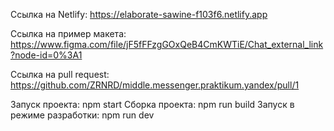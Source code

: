 
Ссылка на Netlify: https://elaborate-sawine-f103f6.netlify.app

Ссылка на пример макета: https://www.figma.com/file/jF5fFFzgGOxQeB4CmKWTiE/Chat_external_link?node-id=0%3A1

Ссылка на pull request: https://github.com/ZRNRD/middle.messenger.praktikum.yandex/pull/1

Запуск проекта: npm start
Сборка проекта: npm run build
Запуск в режиме разработки: npm run dev


